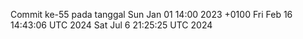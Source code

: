 Commit ke-55 pada tanggal Sun Jan 01 14:00 2023 +0100
Fri Feb 16 14:43:06 UTC 2024
Sat Jul  6 21:25:25 UTC 2024
